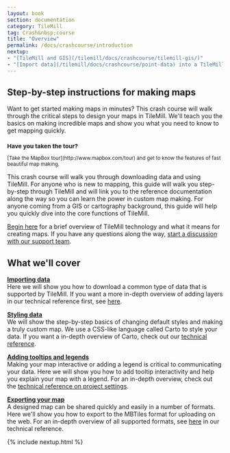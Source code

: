 ```yaml
---
layout: book
section: documentation
category: TileMill
tag: Crash&nbsp;course
title: "Overview"
permalink: /docs/crashcourse/introduction
nextup:
- "[TileMill and GIS](/tilemill/docs/crashcourse/tilemill-gis/)"
- "[Import data](/tilemill/docs/crashcourse/point-data) into a TileMill project."
---
```

## Step-by-step instructions for making maps

Want to get started making maps in minutes? This crash course will walk through the critical steps to design your maps in TileMill. We'll teach you the basics on making incredible maps and show you what you need to know to get mapping quickly.

<small class='note' markdown='1'>
<h3>Have you taken the tour?</h3>
[Take the MapBox tour](http://www.mapbox.com/tour) and get to know the features of fast beautiful map making.
</small>

This crash course will walk you through downloading data and using TileMill. For anyone who is new to mapping, this guide will walk you step-by-step through TileMill and will link you to the reference documentation along the way so you can learn the power in custom map making. For anyone coming from a GIS or cartography background, this guide will help you quickly dive into the core functions of TileMill. 

[Begin here](/tilemill/docs/crashcourse/tilemill-gis) for a brief overview of TileMill technology and what it means for creating maps. If you have any questions along the way, [start a discussion with our support team](http://support.mapbox.com).

## What we'll cover

**[Importing data](/tilemill/docs/crashcourse/point-data)**  
  Here we will show you how to download a common type of data that is supported by TileMill. If you want a more in-depth overview of adding layers in our technical reference first, see [here](/tilemill/docs/manual/adding-layers).

**[Styling data](/tilemill/docs/crashcourse/styling)**  
  We will show the step-by-step basics of changing default styles and making a truly custom map. We use a CSS-like language called Carto to style your data. If you want a in-depth overview of Carto, check out our [technical reference](/tilemill/docs/manual/carto).

**[Adding tooltips and legends](/tilemill/docs/crashcourse/tooltips)**  
  Making your map interactive or adding a legend is critical to communicating your data. Here we will show you how to add tooltip interactivity and help you explain your map with a legend. For an in-depth overview, check out the [technical reference on project settings](/tilemill/docs/manual/project-settings).

**[Exporting your map](/tilemill/docs/manual/exporting)**  
  A designed map can be shared quickly and easily in a number of formats. Here we'll show you how to export to the MBTiles format for uploading on the web. For an in-depth overview of all supported formats, see [here](/tilemill/docs/manual/exporting) in our technical reference.

{% include nextup.html %}
